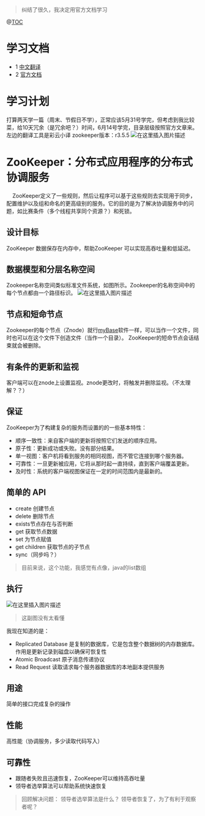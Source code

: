 >纠结了很久，我决定用官方文档学习

@[TOC](ZooKeeper概述)
# 学习文档
+ 1 [中文翻译](https://duoke360.com/course/zookeeper-docs/zookeeperOver)
+ 2 [官方文档](https://zookeeper.apache.org/doc/r3.5.5/zookeeperOver.html)
# 学习计划
打算两天学一篇（周末、节假日不学），正常应该5月31号学完，但考虑到我比较菜，给10天冗余（是冗余吧？）时间，6月14号学完，目录层级按照官方文章来。
左边的翻译工具是彩云小译
zookeeper版本：r3.5.5
![在这里插入图片描述](https://img-blog.csdnimg.cn/20210426160601488.png?x-oss-process=image/watermark,type_ZmFuZ3poZW5naGVpdGk,shadow_10,text_aHR0cHM6Ly9ibG9nLmNzZG4ubmV0L21vcWlhbm1vcWlhbg==,size_16,color_FFFFFF,t_70)

# ZooKeeper：分布式应用程序的分布式协调服务
&nbsp;&nbsp;&nbsp;&nbsp;ZooKeeper定义了一些规则，然后让程序可以基于这些规则去实现用于同步，配置维护以及组和命名的更高级别的服务。它的目的是为了解决协调服务中的问题，如比赛条件（多个线程共享同个资源？）和死锁。
## 设计目标
ZooKeeper 数据保存在内存中，帮助ZooKeeper 可以实现高吞吐量和低延迟。
## 数据模型和分层名称空间
Zookeeper名称空间类似标准文件系统，如图所示。Zookeeper的名称空间中的每个节点都由一个路径标识。
![在这里插入图片描述](https://img-blog.csdnimg.cn/20210426155856287.png?x-oss-process=image/watermark,type_ZmFuZ3poZW5naGVpdGk,shadow_10,text_aHR0cHM6Ly9ibG9nLmNzZG4ubmV0L21vcWlhbm1vcWlhbg==,size_16,color_FFFFFF,t_70)
## 节点和短命节点
Zookeeper的每个节点（Znode）就行[myBase](http://www.wjjsoft.com/mybase_cn.html)软件一样，可以当作一个文件，同时也可以在这个文件下创造文件（当作一个目录）。
ZooKeeper的短命节点会话结束就会被删除。
## 有条件的更新和监视
客户端可以在znode上设置监视。znode更改时，将触发并删除监视。（不太理解？？）
## 保证
ZooKeeper为了构建复杂的服务而设置的的一些基本特性：
+ 顺序一致性：来自客户端的更新将按照它们发送的顺序应用。
+ 原子性：更新成功或失败。没有部分结果。
+ 单一视图：客户机将看到服务的相同视图，而不管它连接到哪个服务器。
+ 可靠性：一旦更新被应用，它将从那时起一直持续，直到客户端覆盖更新。
+ 及时性：系统的客户端视图保证在一定的时间范围内是最新的。
## 简单的 API
+ create 创建节点
+ delete 删除节点
+ exists节点存在与否判断
+ get 获取节点数据
+ set 为节点赋值
+ get children 获取节点的子节点
+ sync（同步吗？）

> 目前来说，这个功能，我感觉有点像，java的list数组
## 执行
![在这里插入图片描述](https://img-blog.csdnimg.cn/20210427104646809.png?x-oss-process=image/watermark,type_ZmFuZ3poZW5naGVpdGk,shadow_10,text_aHR0cHM6Ly9ibG9nLmNzZG4ubmV0L21vcWlhbm1vcWlhbg==,size_16,color_FFFFFF,t_70)
> 这副图没有太看懂

我现在知道的是：
+ Replicated Database 是复制的数据库，它是包含整个数据树的内存数据库。作用是更新记录到磁盘以确保可恢复性
+ Atomic Broadcast 原子消息传递协议
+ Read Request 读取请求每个服务器数据库的本地副本提供服务
## 用途
简单的接口完成复杂的操作
## 性能
高性能（协调服务，多少读取代码写入）
## 可靠性
+ 跟随者失败且迅速恢复，ZooKeeper可以维持高吞吐量
+ 领导者选举算法可以帮助系统快速恢复
> 回顾解决问题：
> 领导者选举算法是什么？
> 领导者恢复了，为了有利于观察者呢？

